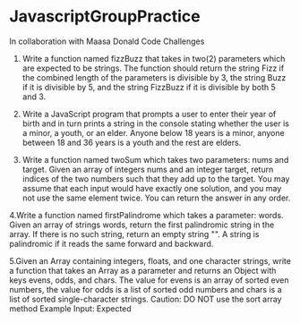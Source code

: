 # JavascriptGroupPractice
In collaboration with Maasa Donald
Code Challenges
1. Write a function named fizzBuzz that takes in two(2) parameters which are
expected to be strings. The function should return the string Fizz if the
combined length of the parameters is divisible by 3, the string Buzz if it is
divisible by 5, and the string FizzBuzz if it is divisible by both 5 and 3.

2. Write a JavaScript program that prompts a user to enter their year of birth and
in turn prints a string in the console stating whether the user is a minor, a youth,
or an elder. Anyone below 18 years is a minor, anyone between 18 and 36
years is a youth and the rest are elders.

3. Write a function named twoSum which takes two parameters: nums and target.
Given an array of integers nums and an integer target, return indices of the two
numbers such that they add up to the target. You may assume that each input
would have exactly one solution, and you may not use the same element twice.
You can return the answer in any order.

4.Write a function named firstPalindrome which takes a parameter: words. Given
an array of strings words, return the first palindromic string in the array. If there
is no such string, return an empty string "".
A string is palindromic if it reads the same forward and backward.

5.Given an Array containing integers, floats, and one character strings, write a
function that takes an Array as a parameter and returns an Object with keys
evens, odds, and chars. The value for evens is an array of sorted even numbers,
the value for odds is a list of sorted odd numbers and chars is a list of sorted
single-character strings.
Caution: DO NOT use the sort array method
Example Input:
Expected

